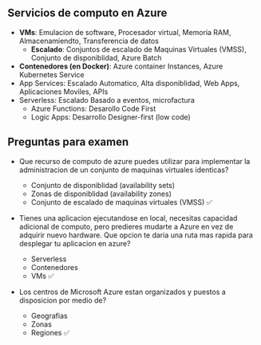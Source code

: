 ## Servicios de computo en Azure
- **VMs**: Emulacion de software, Procesador virtual, Memoria RAM, Almacenamiendto, Transferencia de datos
  - **Escalado**: Conjuntos de escalado de Maquinas Virtuales (VMSS), Conjunto de disponiblidad, Azure Batch   
- **Contenedores (en Docker)**: Azure container Instances, Azure Kubernetes Service
- App Services: Escalado Automatico, Alta disponiblidad, Web Apps, Aplicaciones Moviles, APIs
- Serverless: Escalado Basado a eventos, microfactura
  - Azure Functions: Desarollo Code First
  - Logic Apps: Desarrollo Designer-first (low code) 

## Preguntas para examen
- Que recurso de computo de azure puedes utilizar para implementar la administracion de un conjunto de maquinas virtuales identicas?
  - Conjunto de disponiblidad (availability sets)
  - Zonas de disponiblidad (availability zones)
  - Conjunto de escalado de maquinas virtuales (VMSS)  ✅
 
- Tienes una aplicacion ejecutandose en local, necesitas capacidad adicional de computo, pero predieres mudarte a Azure en vez de adquirir nuevo hardware. Que opcion te daria una ruta mas rapida para desplegar tu aplicacion en azure?
  - Serverless
  - Contenedores
  - VMs ✅
 
- Los centros de Microsoft Azure estan organizados y puestos a disposicion por medio de?
   - Geografias
   - Zonas
   - Regiones ✅
